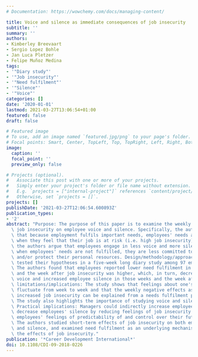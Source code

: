 ```yaml
---
# Documentation: https://wowchemy.com/docs/managing-content/

title: Voice and silence as immediate consequences of job insecurity
subtitle: ''
summary: ''
authors:
- Kimberley Breevaart
- Sergio Lopez Bohle
- Jan Luca Pletzer
- Felipe Muñoz Medina
tags:
- '"Diary study"'
- '"Job insecurity"'
- '"Need fulfilment"'
- '"Silence"'
- '"Voice"'
categories: []
date: '2020-01-01'
lastmod: 2021-03-27T13:06:54+01:00
featured: false
draft: false

# Featured image
# To use, add an image named `featured.jpg/png` to your page's folder.
# Focal points: Smart, Center, TopLeft, Top, TopRight, Left, Right, BottomLeft, Bottom, BottomRight.
image:
  caption: ''
  focal_point: ''
  preview_only: false

# Projects (optional).
#   Associate this post with one or more of your projects.
#   Simply enter your project's folder or file name without extension.
#   E.g. `projects = ["internal-project"]` references `content/project/deep-learning/index.md`.
#   Otherwise, set `projects = []`.
projects: []
publishDate: '2021-03-27T12:06:54.600893Z'
publication_types:
- '2'
abstract: "Purpose: The purpose of this paper is to examine the weekly effects of\
  \ job insecurity on employee voice and silence. Specifically, the authors argue\
  \ that because employment fulfils important needs, employees' needs are less fulfilled\
  \ when they feel that their job is at risk (i.e. high job insecurity). Consequently,\
  \ the authors argue that employees engage in less voice and more silence because\
  \ when employees' needs are not fulfilled, they are less committed to the organization\
  \ and/or protect their personal resources. Design/methodology/approach: The authors\
  \ tested their hypotheses in a five-week long diary study among 97 employees. Findings:\
  \ The authors found that employees reported lower need fulfilment in those weeks\
  \ and the week after job insecurity was higher, which, in turn, decreased employee\
  \ voice and increased employee silence in those weeks and the week after. Research\
  \ limitations/implications: The study shows that feelings about one's job insecurity\
  \ fluctuate from week to week and that the weekly negative effects associated with\
  \ increased job insecurity can be explained from a needs fulfilment perspective.\
  \ The study also highlights the importance of studying voice and silence simultaneously.\
  \ Practical implications: Managers could indirectly increase employees' voice and\
  \ decrease employees' silence by reducing feelings of job insecurity to increase\
  \ employees' feelings of predictability of and control over their future. Originality/value:\
  \ The authors studied short-term effects of job insecurity on both employee voice\
  \ and silence, and examined need fulfilment as an underlying mechanism to explain\
  \ the effects of job insecurity."
publication: '*Career Development International*'
doi: 10.1108/CDI-09-2018-0226
---
```

